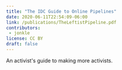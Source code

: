 ```yaml
---
title: "The IDC Guide to Online Pipelines"
date: 2020-06-11T22:54:09-06:00
link: /publications/TheLeftistPipeline.pdf
contributors:
 - jonkle
license: CC BY
draft: false
---
```


An activist's guide to making more activists.
